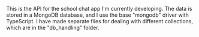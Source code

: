 This is the API for the school chat app I'm currently developing.
The data is stored in a MongoDB database, and I use the base "mongodb" driver with TypeScript.
I have made separate files for dealing with different collections, which are in the "db_handling" folder.